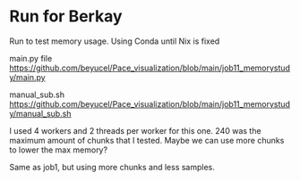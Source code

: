# Run for Berkay

Run to test memory usage. Using Conda until Nix is fixed

main.py file
https://github.com/beyucel/Pace_visualization/blob/main/job11_memorystudy/main.py

manual_sub.sh
https://github.com/beyucel/Pace_visualization/blob/main/job11_memorystudy/manual_sub.sh

I used 4 workers and 2 threads per worker for this one. 240 was the
maximum amount of chunks that I tested. Maybe we can use more chunks
to lower the max memory?

Same as job1, but using more chunks and less samples.


